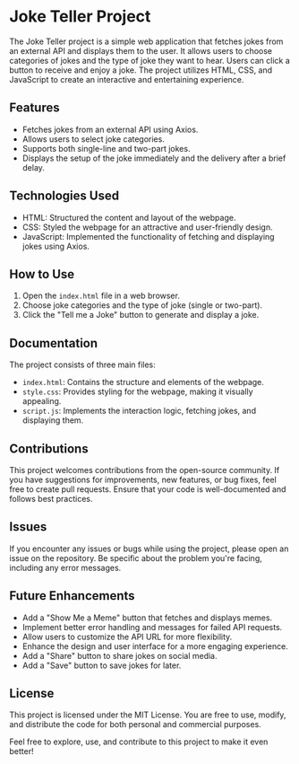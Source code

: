 
# Joke Teller Project

The Joke Teller project is a simple web application that fetches jokes from an external API and displays them to the user. It allows users to choose categories of jokes and the type of joke they want to hear. Users can click a button to receive and enjoy a joke. The project utilizes HTML, CSS, and JavaScript to create an interactive and entertaining experience.

## Features

- Fetches jokes from an external API using Axios.
- Allows users to select joke categories.
- Supports both single-line and two-part jokes.
- Displays the setup of the joke immediately and the delivery after a brief delay.

## Technologies Used

- HTML: Structured the content and layout of the webpage.
- CSS: Styled the webpage for an attractive and user-friendly design.
- JavaScript: Implemented the functionality of fetching and displaying jokes using Axios.

## How to Use

1. Open the `index.html` file in a web browser.
2. Choose joke categories and the type of joke (single or two-part).
3. Click the "Tell me a Joke" button to generate and display a joke.

## Documentation

The project consists of three main files:

- `index.html`: Contains the structure and elements of the webpage.
- `style.css`: Provides styling for the webpage, making it visually appealing.
- `script.js`: Implements the interaction logic, fetching jokes, and displaying them.

## Contributions

This project welcomes contributions from the open-source community. If you have suggestions for improvements, new features, or bug fixes, feel free to create pull requests. Ensure that your code is well-documented and follows best practices.

## Issues

If you encounter any issues or bugs while using the project, please open an issue on the repository. Be specific about the problem you're facing, including any error messages.

## Future Enhancements

- Add a "Show Me a Meme" button that fetches and displays memes.
- Implement better error handling and messages for failed API requests.
- Allow users to customize the API URL for more flexibility.
- Enhance the design and user interface for a more engaging experience.
- Add a "Share" button to share jokes on social media.
- Add a "Save" button to save jokes for later.

## License

This project is licensed under the MIT License. You are free to use, modify, and distribute the code for both personal and commercial purposes.

Feel free to explore, use, and contribute to this project to make it even better!


